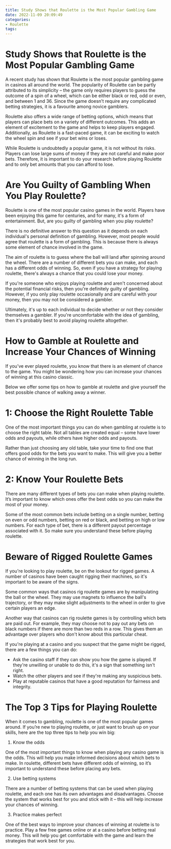 ```yaml
---
title: Study Shows that Roulette is the Most Popular Gambling Game
date: 2022-11-09 20:09:49
categories:
- Roulette
tags:
---
```



#  Study Shows that Roulette is the Most Popular Gambling Game

A recent study has shown that Roulette is the most popular gambling game in casinos all around the world. The popularity of Roulette can be partly attributed to its simplicity – the game only requires players to guess the outcome of a spin of a wheel, which can be either black or red, odd or even, and between 1 and 36. Since the game doesn’t require any complicated betting strategies, it is a favourite among novice gamblers.

Roulette also offers a wide range of betting options, which means that players can place bets on a variety of different outcomes. This adds an element of excitement to the game and helps to keep players engaged. Additionally, as Roulette is a fast-paced game, it can be exciting to watch the wheel spin and see if your bet wins or loses.

While Roulette is undoubtedly a popular game, it is not without its risks. Players can lose large sums of money if they are not careful and make poor bets. Therefore, it is important to do your research before playing Roulette and to only bet amounts that you can afford to lose.

#  Are You Guilty of Gambling When You Play Roulette?

Roulette is one of the most popular casino games in the world. Players have been enjoying this game for centuries, and for many, it's a form of entertainment. But, are you guilty of gambling when you play roulette?

There is no definitive answer to this question as it depends on each individual's personal definition of gambling. However, most people would agree that roulette is a form of gambling. This is because there is always some element of chance involved in the game.

The aim of roulette is to guess where the ball will land after spinning around the wheel. There are a number of different bets you can make, and each has a different odds of winning. So, even if you have a strategy for playing roulette, there's always a chance that you could lose your money.

If you're someone who enjoys playing roulette and aren't concerned about the potential financial risks, then you're definitely guilty of gambling. However, if you only play roulette occasionally and are careful with your money, then you may not be considered a gambler.

Ultimately, it's up to each individual to decide whether or not they consider themselves a gambler. If you're uncomfortable with the idea of gambling, then it's probably best to avoid playing roulette altogether.

#  How to Gamble at Roulette and Increase Your Chances of Winning

If you’ve ever played roulette, you know that there is an element of chance to the game. You might be wondering how you can increase your chances of winning at this casino classic.

Below we offer some tips on how to gamble at roulette and give yourself the best possible chance of walking away a winner.

# 1: Choose the Right Roulette Table

One of the most important things you can do when gambling at roulette is to choose the right table. Not all tables are created equal – some have lower odds and payouts, while others have higher odds and payouts.

Rather than just choosing any old table, take your time to find one that offers good odds for the bets you want to make. This will give you a better chance of winning in the long run.

# 2: Know Your Roulette Bets

There are many different types of bets you can make when playing roulette. It’s important to know which ones offer the best odds so you can make the most of your money.

Some of the most common bets include betting on a single number, betting on even or odd numbers, betting on red or black, and betting on high or low numbers. For each type of bet, there is a different payout percentage associated with it. So make sure you understand these before playing roulette.

#  Beware of Rigged Roulette Games 

If you're looking to play roulette, be on the lookout for rigged games. A number of casinos have been caught rigging their machines, so it's important to be aware of the signs.

Some common ways that casinos rig roulette games are by manipulating the ball or the wheel. They may use magnets to influence the ball's trajectory, or they may make slight adjustments to the wheel in order to give certain players an edge.

Another way that casinos can rig roulette games is by controlling which bets are paid out. For example, they may choose not to pay out any bets on black numbers if there are more than two reds in a row. This gives them an advantage over players who don't know about this particular cheat.

If you're playing at a casino and you suspect that the game might be rigged, there are a few things you can do: 

- Ask the casino staff if they can show you how the game is played. If they're unwilling or unable to do this, it's a sign that something isn't right. 
- Watch the other players and see if they're making any suspicious bets. 
- Play at reputable casinos that have a good reputation for fairness and integrity.

#  The Top 3 Tips for Playing Roulette

When it comes to gambling, roulette is one of the most popular games around. If you’re new to playing roulette, or just want to brush up on your skills, here are the top three tips to help you win big:

1. Know the odds

One of the most important things to know when playing any casino game is the odds. This will help you make informed decisions about which bets to make. In roulette, different bets have different odds of winning, so it’s important to understand these before placing any bets.

2. Use betting systems

There are a number of betting systems that can be used when playing roulette, and each one has its own advantages and disadvantages. Choose the system that works best for you and stick with it – this will help increase your chances of winning.

3. Practice makes perfect

One of the best ways to improve your chances of winning at roulette is to practice. Play a few free games online or at a casino before betting real money. This will help you get comfortable with the game and learn the strategies that work best for you.